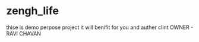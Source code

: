 # zengh_life
thise is demo perpose project it will benifit for you and auther clint 
OWNER - RAVI CHAVAN

